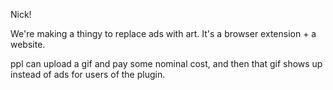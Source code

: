 Nick!

We're making a thingy to replace ads with art. It's a browser extension + a website.

ppl can upload a gif and pay some nominal cost, and then that gif shows up instead of ads for users of the plugin.
